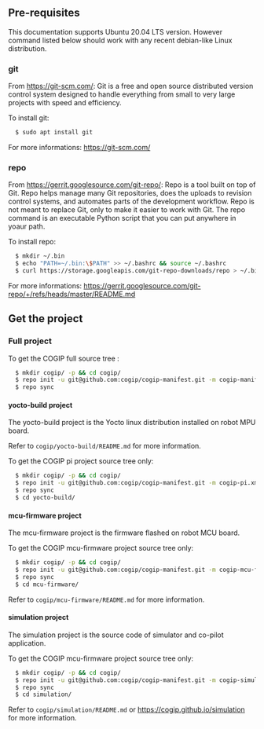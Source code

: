 ## Pre-requisites ##

This documentation supports Ubuntu 20.04 LTS version.
However command listed below should work with any recent debian-like Linux
distribution.

### git ###

From https://git-scm.com/:
Git is a free and open source distributed version control system designed to
 handle everything from small to very large projects with speed and efficiency.

To install git:

```bash
  $ sudo apt install git
```

For more informations: https://git-scm.com/

### repo ###

From https://gerrit.googlesource.com/git-repo/:
Repo is a tool built on top of Git. Repo helps manage many Git repositories,
does the uploads to revision control systems, and automates parts of the
development workflow. Repo is not meant to replace Git, only to make it easier
to work with Git. The repo command is an executable Python script that you can
put anywhere in yoaur path.

To install repo:

```bash
  $ mkdir ~/.bin
  $ echo "PATH=~/.bin:\$PATH" >> ~/.bashrc && source ~/.bashrc
  $ curl https://storage.googleapis.com/git-repo-downloads/repo > ~/.bin/repo
```

For more informations: https://gerrit.googlesource.com/git-repo/+/refs/heads/master/README.md

## Get the project ##

### Full project ###

To get the COGIP full source tree :

```bash
  $ mkdir cogip/ -p && cd cogip/
  $ repo init -u git@github.com:cogip/cogip-manifest.git -m cogip-manifest.xml
  $ repo sync
```

#### yocto-build project ####

The yocto-build project is the Yocto linux distribution installed on robot
MPU board.

Refer to `cogip/yocto-build/README.md` for more information.

To get the COGIP pi project source tree only:

```bash
  $ mkdir cogip/ -p && cd cogip/
  $ repo init -u git@github.com:cogip/cogip-manifest.git -m cogip-pi.xml
  $ repo sync
  $ cd yocto-build/
```

#### mcu-firmware project ####

The mcu-firmware project is the firmware flashed on robot MCU board.

To get the COGIP mcu-firmware project source tree only:

```bash
  $ mkdir cogip/ -p && cd cogip/
  $ repo init -u git@github.com:cogip/cogip-manifest.git -m cogip-mcu-firmware.xml
  $ repo sync
  $ cd mcu-firmware/
```

Refer to `cogip/mcu-firmware/README.md` for more information.

#### simulation project ####

The simulation project is the source code of simulator and co-pilot application.


To get the COGIP mcu-firmware project source tree only:

```bash
  $ mkdir cogip/ -p && cd cogip/
  $ repo init -u git@github.com:cogip/cogip-manifest.git -m cogip-simulation.xml
  $ repo sync
  $ cd simulation/
```

Refer to `cogip/simulation/README.md` or https://cogip.github.io/simulation for more information.
